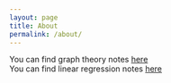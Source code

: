 ```yaml
---
layout: page
title: About
permalink: /about/
---
```


You can find graph theory notes [here](https://czsding40925.github.io/Graph-Basics) <br>
You can find linear regression notes [here](https://czsding40925.github.io/Linear-Regression) <br>

[jekyll-organization]: https://github.com/jekyll
